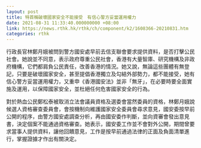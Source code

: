 ```yaml
---
layout: post
title: 特首稱破壞國家安全不能接受　有信心警方妥當運用權力
date: 2021-08-31 11:33:40.000000000 +08:00
link: https://news.rthk.hk/rthk/ch/component/k2/1608366-20210831.htm
categories: rthk
---
```


行政長官林鄭月娥被問到警方國安處早前去信支聯會要求提供資料，是否打擊公民社會。她說並不同意，表示政府尊重公民社會，香港有大量智庫、研究機構及非政府機構，它們都肩負公民責任，改善香港的情況。她又說，無論這些團體有無登記，只要是破壞國家安全，甚至提倡香港獨立及勾結外部勢力，都不能接受，她有信心警方妥當運用權力，又重申《香港國安法》並非「無牙」，在必要時要全面實施及運用，以保障國家安全，並杜絕任何危害國家安全的行為。

對於熱血公民鄭松泰被取消立法會議員資格及選委會當然委員的資格，林鄭月娥說候選人資格審查委員會，會按機制向維護國家安全委員會尋求意見，國安委按早前公開的程序，由警方國安處調查分析，再由國安委作判斷，並向資審會發出意見書，決定個案不能通過資格審查。她表示，國安委工作並不會對外公開，期間曾要求當事人提供資料，讓他回饋意見，工作是按早前通過法律的正面及負面清單進行，掌握證據才作出有關決定。
